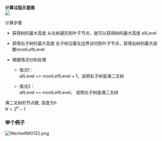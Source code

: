 **计算过程示意图**  
![](https://pic.zaqbest.com/i/2022/05/12/627ccb9c29002.png)

计算步骤
- 获得树的最大高度
从左树遍历到叶子节点，就可以获得树的最大高度 allLevel

- 获得右子树的最大高度
右子树沿着左边界访问到叶子节点，获得右树的最大层数mostLeftLevel

- 根据情况分别处理  
  - 情况1：  
    allLevel == mostLeftLevel + 1，说明右子树是满二叉树

  - 情况2：  
    allLevel == mostLeftLevel， 说明左子树是满二叉树

满二叉树的节点数, 高度为h  
$N = 2^h - 1$

### 举个例子
![WechatIMG122.png](https://pic.zaqbest.com/i/2022/06/09/62a1f6b3901de.png)